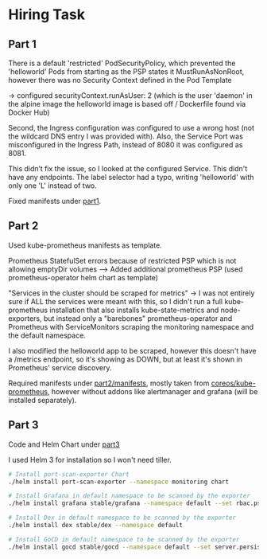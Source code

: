 # Hiring Task

## Part 1

There is a default 'restricted' PodSecurityPolicy, which prevented the 'helloworld' Pods from starting as the PSP states it MustRunAsNonRoot, however there was no Security Context defined in the Pod Template 
 
-> configured securityContext.runAsUser: 2 (which is the user 'daemon' in the alpine image the helloworld image is based off / Dockerfile found via Docker Hub) 
 
Second, the Ingress configuration was configured to use a wrong host (not the wildcard DNS entry I was provided with). Also, the Service Port was misconfigured in the Ingress Path, instead of 8080 it was configured as 8081. 
 
This didn’t fix the issue, so I looked at the configured Service. This didn't have any endpoints. The label  selector had a typo, writing 'helloworld' with only one 'L' instead of two.

Fixed manifests under [part1](part1).

## Part 2

Used kube-prometheus manifests as template. 
 
Prometheus StatefulSet errors because of restricted PSP which is not allowing emptyDir volumes 
--> Added additional prometheus PSP (used prometheus-operator helm chart as template) 
 
"Services in the cluster should be scraped for metrics" 
-> I was not entirely sure if ALL the services were meant with this, so I didn't run a full kube-prometheus installation that also installs kube-state-metrics and node-exporters, but instead only a "barebones" prometheus-operator and Prometheus with ServiceMonitors scraping the monitoring namespace and the default namespace. 
 
I also modified the helloworld app to be scraped, however this doesn't have a /metrics endpoint, so it's showing as DOWN, but at least it's shown in Prometheus' service discovery.

Required manifests under [part2/manifests](part2/manifests), mostly taken from [coreos/kube-prometheus](https://github.com/coreos/kube-prometheus), however without addons like alertmanager and grafana (will be installed separately).

## Part 3

Code and Helm Chart under [part3](part3)

I used Helm 3 for installation so I won't need tiller.

```bash
# Install port-scan-exporter Chart
./helm install port-scan-exporter --namespace monitoring chart

# Install Grafana in default namespace to be scanned by the exporter
./helm install grafana stable/grafana --namespace default --set rbac.pspEnabled=true --set rbac.pspUseAppArmor=false

# Install Dex in default namespace to be scanned by the exporter
./helm install dex stable/dex --namespace default

# Install GoCD in default namespace to be scanned by the exporter
./helm install gocd stable/gocd --namespace default --set server.persistence.enabled=false --set server.securityContext.runAsGroup=1000 --set server.securityContext.fsGroup=1000 --set agent.securityContext.runAsGroup=1000 --set agent.securityContext.fsGroup=1000
```
